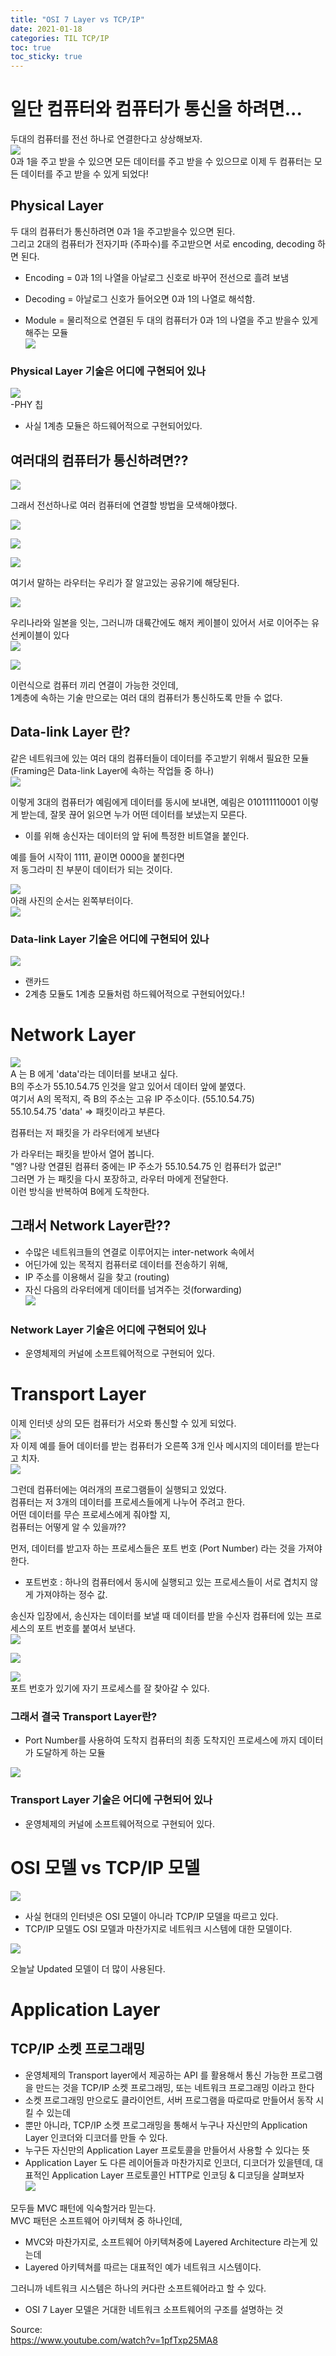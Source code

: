 ```yaml
---
title: "OSI 7 Layer vs TCP/IP"
date: 2021-01-18
categories: TIL TCP/IP
toc: true
toc_sticky: true
---
```

# 일단 컴퓨터와 컴퓨터가 통신을 하려면...  
두대의 컴퓨터를 전선 하나로 연결한다고 상상해보자.  
![](https://images.velog.io/images/noahshin__11/post/06d28502-813f-470c-8499-e4484780987c/image.png)  
0과 1을 주고 받을 수 있으면 모든 데이터를 주고 받을 수 있으므로 이제 두 컴퓨터는 모든 데이터를 주고 받을 수 있게 되었다!  
  
## Physical Layer  
  
두 대의 컴퓨터가 통신하려면 0과 1을 주고받을수 있으면 된다.  
그리고 2대의 컴퓨터가 전자기파 (주파수)를 주고받으면 서로 encoding, decoding 하면 된다.  
  
- Encoding = 0과 1의 나열을 아날로그 신호로 바꾸어 전선으로 흘려 보냄  
  
- Decoding = 아날로그 신호가 들어오면 0과 1의 나열로 해석함.  
  
- Module = 물리적으로 연결된 두 대의 컴퓨터가 0과 1의 나열을 주고 받을수 있게 해주는 모듈  
![](https://images.velog.io/images/noahshin__11/post/6c3fd67f-c98a-49c9-8f10-d1f6cf77deea/image.png)
  
### Physical Layer 기술은 어디에 구현되어 있나  
  
![](https://images.velog.io/images/noahshin__11/post/c2c5593d-8f2a-4cae-9bc3-57ee9f15a34f/image.png)  
-PHY 칩  
- 사실 1계층 모듈은 하드웨어적으로 구현되어있다.  
  
## 여러대의 컴퓨터가 통신하려면??  
![](https://images.velog.io/images/noahshin__11/post/0857155c-bf80-43a8-8f08-dade9b1b4d25/image.png)  
  
그래서 전선하나로 여러 컴퓨터에 연결할 방법을 모색해야했다.  
  
  
![](https://images.velog.io/images/noahshin__11/post/1d71ca15-4fc7-4426-bd38-13dc7fd297ce/image.png)  
  
![](https://images.velog.io/images/noahshin__11/post/10c26470-56e9-4941-a944-0e1f5872e153/image.png)  
  
![](https://images.velog.io/images/noahshin__11/post/e8908726-73b6-4a22-98dd-2ab844bca1b8/image.png)  
  
여기서 말하는 라우터는 우리가 잘 알고있는 공유기에 해당된다.  
  
![](https://images.velog.io/images/noahshin__11/post/678c7b38-d95c-44a5-b710-1bfa6d11d335/image.png)  
  
우리나라와 일본을 잇는, 그러니까 대륙간에도 해저 케이블이 있어서 서로 이어주는 유선케이블이 있다  
![](https://images.velog.io/images/noahshin__11/post/4060face-bfd5-46ff-9677-cda1c0adbe40/image.png)  
  
![](https://images.velog.io/images/noahshin__11/post/ceda70ab-44da-45b0-8229-2104a4f77974/image.png)  
  
이런식으로 컴퓨터 끼리 연결이 가능한 것인데,  
1계층에 속하는 기술 만으로는 여러 대의 컴퓨터가 통신하도록 만들 수 없다.  
  
## Data-link Layer 란?  
같은 네트워크에 있는 여러 대의 컴퓨터들이 데이터를 주고받기 위해서 필요한 모듈  
(Framing은 Data-link Layer에 속하는 작업들 중 하나)  
![](https://images.velog.io/images/noahshin__11/post/6eee6c86-baa0-4611-81c7-95ad2f5d9815/image.png)  
  
이렇게 3대의 컴퓨터가 예림에게 데이터를 동시에 보내면, 예림은 010111110001 이렇게 받는데, 잘못 끊어 읽으면 누가 어떤 데이터를 보냈는지 모른다.  
  
- 이를 위해 송신자는 데이터의 앞 뒤에 특정한 비트열을 붙인다.  
  
예를 들어 시작이 1111, 끝이면 0000을 붙힌다면  
저 동그라미 친 부분이 데이터가 되는 것이다.  
  
![](https://images.velog.io/images/noahshin__11/post/cdb005ac-bac5-4e0b-8c8c-b0aa83628ebe/image.png)  
아래 사진의 순서는 왼쪽부터이다.  
![](https://images.velog.io/images/noahshin__11/post/54d08101-a2d6-4a1d-b44d-ae5b5e7bd912/image.png)  
  
### Data-link Layer 기술은 어디에 구현되어 있나  
![](https://images.velog.io/images/noahshin__11/post/58d31c50-0c27-4337-af11-b18a5d60788e/image.png)  
- 랜카드  
- 2계층 모듈도 1계층 모듈처럼 하드웨어적으로 구현되어있다.!  
  
  
# Network Layer  
![](https://images.velog.io/images/noahshin__11/post/0521b218-d887-49b5-9bef-02eb97bf947f/image.png)  
A 는 B 에게 'data'라는 데이터를 보내고 싶다.  
B의 주소가 55.10.54.75 인것을 알고 있어서 데이터 앞에 붙였다.  
여기서 A의 목적지, 즉 B의 주소는 고유 IP  주소이다. (55.10.54.75)  
55.10.54.75 'data' => 패킷이라고 부른다.  
  
컴퓨터는 저 패킷을 가 라우터에게 보낸다  
  
가 라우터는 패킷을 받아서 열어 봅니다.  
"엥? 나랑 연결된 컴퓨터 중에는 IP 주소가 55.10.54.75 인 컴퓨터가 없군!"  
그러면 가 는 패킷을 다시 포장하고, 라우터 마에게 전달한다.  
이런 방식을 반복하여 B에게 도착한다.  
  
## 그래서 Network Layer란??  
- 수많은 네트워크들의 연결로 이루어지는 inter-network 속에서  
- 어딘가에 있는 목적지 컴퓨터로 데이터를 전송하기 위해,  
- IP 주소를 이용해서 길을 찾고 (routing)  
- 자신 다음의 라우터에게 데이터를 넘겨주는 것(forwarding)  
![](https://images.velog.io/images/noahshin__11/post/220307b7-9076-47dc-8d57-70d1b102977a/image.png)  
  

### Network Layer 기술은 어디에 구현되어 있나  
- 운영체제의 커널에 소프트웨어적으로 구현되어 있다.  
  
# Transport Layer  
이제 인터넷 상의 모든 컴퓨터가 서오롸 통신할 수 있게 되었다.  
![](https://images.velog.io/images/noahshin__11/post/4bcb1893-76b3-401a-a375-d4534a97149e/image.png)  
자 이제 예를 들어 데이터를 받는 컴퓨터가 오른쪽 3개 인사 메시지의 데이터를 받는다고 치자.  
![](https://images.velog.io/images/noahshin__11/post/e898050c-0780-47f1-b04a-25d62249fedf/image.png)  
  
그런데 컴퓨터에는 여러개의 프로그램들이 실행되고 있었다.  
컴퓨터는 저 3개의 데이터를 프로세스들에게 나누어 주려고 한다.  
어떤 데이터를 무슨 프로세스에게 줘야할 지,  
컴퓨터는 어떻게 알 수 있을까??  
  
먼저, 데이터를 받고자 하는 프로세스들은 포트 번호 (Port Number) 라는 것을 가져야 한다.  
  
- 포트번호 : 하나의 컴퓨터에서 동시에 실행되고 있는 프로세스들이 서로 겹치지 않게 가져야하는 정수 값.  
  
송신자 입장에서, 송신자는 데이터를 보낼 때 데이터를 받을 수신자 컴퓨터에 있는 프로세스의 포트 번호를 붙여서 보낸다.  
![](https://images.velog.io/images/noahshin__11/post/97c8c3c7-a424-4899-b05d-0d6548c0fca5/image.png)  
  
![](https://images.velog.io/images/noahshin__11/post/9ae71cf3-b4ce-41ff-9b3c-865ed4a3be81/image.png)  
  
![](https://images.velog.io/images/noahshin__11/post/3a1b71f2-660c-49b0-8417-903fb60fbe22/image.png)  
포트 번호가 있기에 자기 프로세스를 잘 찾아갈 수 있다.  
  
### 그래서 결국 Transport Layer란?  
- Port Number를 사용하여 도착지 컴퓨터의 최종 도착지인 프로세스에 까지 데이터가 도달하게 하는 모듈  
  
![](https://images.velog.io/images/noahshin__11/post/13aa2ad4-070a-4b45-87e9-224d7c2be92f/image.png)  
  
### Transport Layer 기술은 어디에 구현되어 있나  
- 운영체제의 커널에 소프트웨어적으로 구현되어 있다.  
  
# OSI 모델 vs TCP/IP 모델  
  
![](https://images.velog.io/images/noahshin__11/post/b2a39d07-012b-432f-9f23-f33f7213d838/image.png)  
  
- 사실 현대의 인터넷은 OSI 모델이 아니라  TCP/IP 모델을 따르고 있다.  
- TCP/IP 모델도 OSI 모델과 마찬가지로 네트워크 시스템에 대한 모델이다.  
  

![](https://images.velog.io/images/noahshin__11/post/a63fae14-3a89-4344-97d8-1cfb0c4fa71c/image.png)  
  
오늘날 Updated 모델이 더 많이 사용된다.  
  
# Application Layer  
## TCP/IP 소켓 프로그래밍  
- 운영체제의 Transport layer에서 제공하는 API 를 활용해서 통신 가능한 프로그램을 만드는 것을 TCP/IP 소켓 프로그래밍, 또는 네트워크 프로그래밍 이라고 한다  
- 소켓 프로그래밍 만으로도 클라이언트, 서버 프로그램을 따로따로 만들어서 동작 시킬 수 있는데  
- 뿐만 아니라,  TCP/IP 소켓 프로그래밍을 통해서 누구나 자신만의 Application Layer 인코더와 디코더를 만들 수 있다.  
- 누구든 자신만의 Application Layer 프로토콜을 만들어서 사용할 수 있다는 뜻  
- Application Layer 도 다른 레이어들과 마찬가지로 인코더, 디코더가 있을텐데, 대표적인 Application Layer 프로토콜인 HTTP로 인코딩 & 디코딩을 살펴보자  
![](https://images.velog.io/images/noahshin__11/post/67b275c1-3aca-4a4b-8bf0-693518ee2725/image.png)  
  
모두들 MVC 패턴에 익숙할거라 믿는다.  
MVC 패턴은 소프트웨어 아키텍쳐 중 하나인데,  
  
- MVC와 마찬가지로, 소프트웨어 아키텍쳐중에 Layered Architecture 라는게 있는데  
- Layered 아키텍쳐를 따르는 대표적인 예가 네트워크 시스템이다.  
  
그러니까 네트워크 시스템은 하나의 커다란 소프트웨어라고 할 수 있다.  
- OSI 7 Layer 모델은 거대한 네트워크 소프트웨어의 구조를 설명하는 것  
  



Source:  
https://www.youtube.com/watch?v=1pfTxp25MA8  
